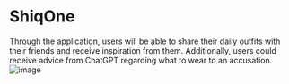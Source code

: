 # ShiqOne
Through the application, users will be able to share their daily outfits with their friends and receive inspiration from them.  Additionally, users could receive advice from ChatGPT regarding what to wear to an accusation. 
![image](https://github.com/user-attachments/assets/ca47ce88-5650-49d7-ab3d-fae18cb686fd)
